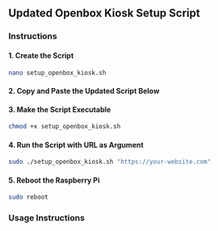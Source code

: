 ## Updated Openbox Kiosk Setup Script

### Instructions

#### 1. Create the Script
```bash
nano setup_openbox_kiosk.sh
```

#### 2. Copy and Paste the Updated Script Below

#### 3. Make the Script Executable
```bash
chmod +x setup_openbox_kiosk.sh
```

#### 4. Run the Script with URL as Argument
```bash
sudo ./setup_openbox_kiosk.sh "https://your-website.com"
```

#### 5. Reboot the Raspberry Pi
```bash
sudo reboot
```

### Usage Instructions
